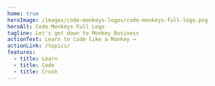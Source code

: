 ```yaml
---
home: true
heroImage: /images/code-monkeys-logos/code-monkeys-full-logo.png
heroAlt: Code Monkeys Full Logo
tagline: Let's get down to Monkey Business
actionText: Learn to Code like a Monkey →
actionLink: /topics/
features:
  - title: Learn
  - title: Code
  - title: Crush
---
```


